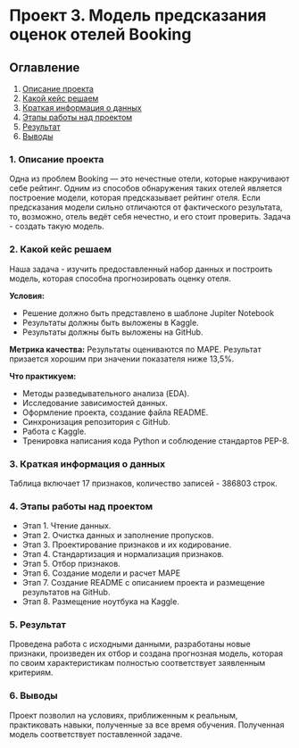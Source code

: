 # Проект 3. Модель предсказания оценок отелей Booking
## Оглавление
1. [Описание проекта](#1-описание-проекта)
2. [Какой кейс решаем](#2-какой-кейс-решаем)
3. [Краткая информация о данных](#3-краткая-информация-о-данных)
4. [Этапы работы над проектом](#4-этапы-работы-над-проектом)
5. [Результат](#5-результат)
6. [Выводы](#6-выводы)

### 1. Описание проекта
Одна из проблем Booking — это нечестные отели, которые накручивают себе рейтинг. Одним из способов обнаружения таких отелей является построение модели, которая предсказывает рейтинг отеля. Если предсказания модели сильно отличаются от фактического результата, то, возможно, отель ведёт себя нечестно, и его стоит проверить.
Задача - создать такую модель.

### 2. Какой кейс решаем
Наша задача - изучить предоставленный набор данных и построить модель, которая способна прогнозировать оценку отеля.

**Условия:**
* Решение должно быть представлено в шаблоне Jupiter Notebook
* Результаты должны быть выложены в Kaggle.
* Результаты должны быть выложены на GitHub.

**Метрика качества:**
Результаты оцениваются по MAPE. Результат призается хорошим при значении показателя ниже 13,5%.

**Что практикуем:**
* Методы разведывательного анализа (EDA).
* Исследование зависимостей данных.
* Оформление проекта, создание файла README.
* Синхронизация репозитория с GitHub.
* Работа с Kaggle.
* Тренировка написания кода Python и соблюдение стандартов PEP-8.

### 3. Краткая информация о данных
Таблица включает 17 признаков, количество записей - 386803 строк.

### 4. Этапы работы над проектом
* Этап 1. Чтение данных.
* Этап 2. Очистка данных и заполнение пропусков.
* Этап 3. Проектирование признаков и их кодирование.
* Этап 4. Стандартизация и нормализация признаков.
* Этап 5. Отбор признаков.
* Этап 6. Создание модели и расчет MAPE
* Этап 7. Создание README с описанием проекта и размещение результатов на GitHub.
* Этап 8. Размещение ноутбука на Kaggle.

### 5. Результат
Проведена работа с исходными данными, разработаны новые признаки, произведен их отбор и создана прогнозная модель, которая по своим характеристикам полностью соответствует заявленным критериям.

### 6. Выводы
Проект позволил на условиях, приближенным к реальным, практиковать навыки, полученные за все время обучения. Полученная модель соответствует поставленной задаче.